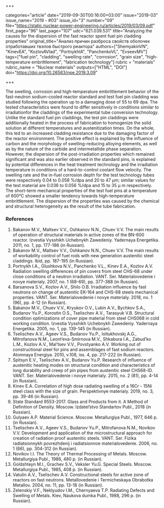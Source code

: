 +++

categories="article"
date="2019-09-30T00:16:00+03:00"
issue="2019-03"
issue_name="2019 - #03"
issue_id="3"
number="09"
file="https://static.nuclear-power-engineering.ru/articles/2019/03/09.pdf"
first_page="96"
last_page="107"
udc="621.039.531"
title="Analyzing the causes for the dispersion of the fast reactor spent fuel pin cladding properties"
original_title="Анализ причин разброса свойств оболочек отработавших твэлов быстрого реактора"
authors=["ShemyakinVN", "KinevEA", "KozlovAVlad", "PortnykhIA", "PanchenkoVL", "EvseevMV"]
tags=["fuel pin", "cladding", "swelling rate", "corrosion", "grain size", "high-temperature embrittlement", "fabrication technology"]
rubric = "materials"
rubric_name = "Nuclear materials"
outputs=["HTML", "DOI"]
doi="https://doi.org/10.26583/npe.2019.3.09"

+++

The swelling, corrosion and high-temperature embrittlement behavior of the fast-neutron sodium-cooled reactor standard and test fuel pin cladding was studied following the operation up to a damaging dose of 55 to 69 dpa. The tested characteristics were found to differ sensitively in conditions similar to irradiationfor the claddings of the experimental tube conversion technology. Unlike the standard fuel pin claddings, the test pin claddings were additionally heated in the process of fabrication to homogenize the solid solution at different temperatures and austenitization times. On the whole, this led to an increased cladding resistance due to the damaging factor of the reactor environment. The positive effect is explained by the influence of carbon and the morphology of swelling-reducing alloying elements, as well as by the nature of the carbide and intermetallide phase separation. However, the dispersion of the post-irradiation properties which remained significant and was also earlier observed in the standard pins, is explained by potential differences in the heat treatment technology and the irradiation temperature in conditions of a hard-to-control coolant flow velocity. The swelling rate and the in-fuel corrosion depth for the test technology tubes were respectively 0.04 to 0.058 %/dpa and 20 to 47 μm; similar values for the test material are 0.036 to 0.056 %/dpa and 15 to 35 μ m respectively. The short-term mechanical properties of the test fuel pins at a temperature of 600°C showed a smaller tendency towards high-temperature embrittlement. The dispersion of the properties was caused by the chemical and structural heterogeneity as the result of the tube fabrication.

### References

1. Bakanov M.V., Maltsev V.V., Oshkanov N.N., Chuev V.V. The main results of operation of structural materials in active zones of the BN-600 reactor. Izvestia Vysshikh Uchebnykh Zawedeniy. Yadernaya Energetika. 2011, no. 1, pp. 177-186 (in Russian).
2. Bakanov M.V., Maltsev V.V., Oshkanov N.N., Chuev V.V. The main results of workability control of fuel rods with new generation austenitic steel claddings. Ibid, pp. 187-195 (in Russian).
3. Portnykh I.A., Glushkova N.V., Panchenko V.L., Kinev E.A., Kozlov A.V. Radiation swelling differences of pin covers from steel CHS-68 under close conditions of a neutron irradiation. VANT. Ser. Materialovedenie i novye materialy. 2007, no. 1 (68-69), pp. 377-388 (in Russian).
4. Barsanova S.V., Kozlov A.V., Shilo O.B. Irradiation influence by fast neutrons on change of austenitic EK-164 and CHS-68 steels mechanical properties. VANT. Ser. Materialovedenie i novye materialy. 2018, no. 1 (96), pp. 4-12 (in Russian).
5. Bakanov M.V., Chuev V.V., Kryukov O.V., Lukin A.V., Bychkov S.A., Budanov Yu.P., Korostin O.S., Tselischev A.V., Tarasyuk V.B. Structural condition optimizations of cover pipe material from steel CHS068 in cold working condition. Izvestia Vysshikh Uchebnykh Zawedeniy. Yadernaya Energetika. 2005, no. 1, pp. 139-145 (in Russian).
6. Tselischev A.V., Ageev V.S., Budanov Yu.P., Ioltukhovskj A.G., Mitrofanova N.M., Leont’eva-Smirnova M.V., Shkabura I.A., Zabud’ko L.M., Kozlov A.V., Mal’tsev V.V., Povstyanko A.V. Working out of constructional steel for pins and assemblages of fast sodium reactors. Atomnaya Energiya. 2010, v.108, iss. 4, pp. 217-222 (in Russian).
7. Spitsyn E.V., Tselischev A.V., Budanov Yu.P. Research of influence of austenitic heating modes on structural condition and characteristics of long durability and creep of pin pipes from austenitic steel CHS68-ID. VANT. Ser. Materialovedenie i novye materialy. 2015, no. 2 (81), pp. 4-14 (in Russian).
8. Kinev E.A. Correlation of high dose radiating swelling of a 16Cr - 15Ni steel class with the size of grain. Perspektivnye materialy. 2019, no. 3, pp. 39-46 (in Russian).
9. State Standard 9553-2017. Glass and Products from it. A Method of Definition of Density. Moscow. Izdatel’stvo Standartov Publ., 2018 (in Russian).
10. Gulyaev A.P. Material Science. Moscow. Metallurgiya Publ., 1977, 646 p. (in Russian).
11. Tselischev A.V., Ageev V.S., Budanov Yu.P., Mitrofanova N.M., Novikov V.V. Development and application of the microstructural approach for creation of radiation proof austenitic steels. VANT. Ser. Fizika radiatsionnykh povrezhdenij i radiatsionnoe materialovedenie. 2006, no. 1 (66), pp. 304-312 (in Russian).
12. Novikov I.I. The Theory of Thermal Processing of Metals. Moscow. Metallurgiya Publ., 1986, 480 p. (in Russian).
13. Goldshteyn M.I., Grachev S.V., Veksler Yu.G. Special Steels. Moscow. Metallurgiya Publ., 1985, 408 p. (in Russian).
14. Vatulin A.V., Tselischev A.V. Constructional steels for active zone of reactors on fast neutrons. Metallovedenie i Termicheskaya Obrabotka Metallov. 2004, no. 11, pp. 13-18 (in Russian).
15. Zelenskiy V.F., Neklyudov I.M., Chernyaeva T.P. Radiating Defects and Swelling of Metals. Kiev, Naukova dumka Publ., 1988, 296 p. (in Russian).